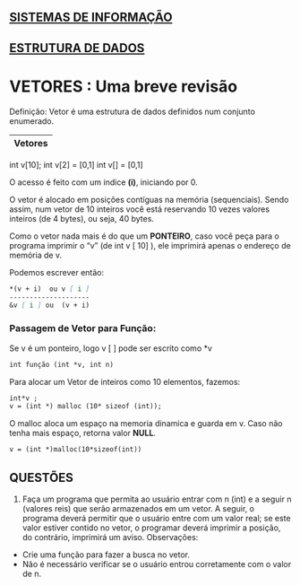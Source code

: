 ## [SISTEMAS DE INFORMAÇÃO](https://boechat.github.io/estudo-si)
## [ESTRUTURA DE DADOS](https://boechat.github.io/estudo-si/estudo-estrutura)
  
# VETORES : Uma breve revisão

Definição: Vetor é uma estrutura de dados definidos num conjunto enumerado.

Vetores|
-----------------|
int v[10];
int v[2] = [0,1]
int v[] = [0,1]

O acesso é feito com um indice **(i)**, iniciando por 0.

O vetor é alocado em posições contíguas na memória (sequenciais).
Sendo assim, num vetor de 10 inteiros você está reservando 10 vezes valores inteiros (de 4 bytes), ou seja, 40 bytes.

Como o vetor nada mais é do que um **PONTEIRO**, caso você peça para o programa imprimir o “v” (de int v [ 10] ), ele imprimirá apenas o endereço de memória de v.

Podemos escrever então:
```markdown
*(v + i)  ou v [ i ]
--------------------      
&v [ i ] ou  (v + i)
```
### Passagem de Vetor para Função:

Se v é um ponteiro, logo v [ ] pode ser escrito como *v
```markdown
int função (int *v, int n)
```
Para alocar um Vetor de inteiros como 10 elementos, fazemos:
```markdown
int*v ;
v = (int *) malloc (10* sizeof (int));
```
O malloc aloca um espaço na memoria dinamica e guarda em v. Caso não tenha mais espaço, retorna valor **NULL**.
```markdown
v = (int *)malloc(10*sizeof(int))
```

## QUESTÕES
1. Faça um programa que permita ao usuário entrar com n (int) e a seguir n (valores reis) que serão armazenados em um vetor. A seguir, o programa deverá permitir que o usuário entre com um valor real; se este valor estiver contido no vetor, o programar deverá imprimir a posição, do contrário, imprimirá um aviso.
Observações:
- Crie uma função para fazer a busca no vetor.
- Não é necessário verificar se o usuário entrou corretamente com o valor de n.


